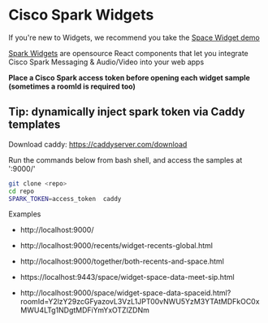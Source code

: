 # Cisco Spark Widgets

If you're new to Widgets, we recommend you take the [Space Widget demo](https://code.s4d.io/widget-space/latest/demo/index.html)


[Spark Widgets](https://developer.ciscospark.com/widgets.html) are opensource React components that let you integrate Cisco Spark Messaging & Audio/Video into your web apps 

**Place a Cisco Spark access token before opening each widget sample (sometimes a roomId is required too)**


## Tip: dynamically inject spark token via Caddy templates

Download caddy: https://caddyserver.com/download

Run the commands below from bash shell, and access the samples at ':9000/'

```bash
git clone <repo>
cd repo
SPARK_TOKEN=access_token  caddy 
```

Examples
   - http://localhost:9000/
   - http://localhost:9000/recents/widget-recents-global.html
   - http://localhost:9000/together/both-recents-and-space.html

   - https://localhost:9443/space/widget-space-data-meet-sip.html

   - http://localhost:9000/space/widget-space-data-spaceid.html?roomId=Y2lzY29zcGFyazovL3VzL1JPT00vNWU5YzM3YTAtMDFkOC0xMWU4LTg1NDgtMDFiYmYxOTZlZDNm


